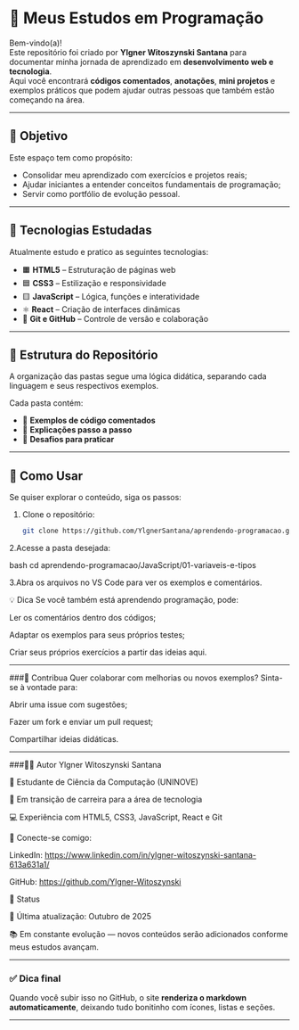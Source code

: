 # 🌱 Meus Estudos em Programação

Bem-vindo(a)!  
Este repositório foi criado por **Ylgner Witoszynski Santana** para documentar minha jornada de aprendizado em **desenvolvimento web e tecnologia**.  
Aqui você encontrará **códigos comentados**, **anotações**, **mini projetos** e exemplos práticos que podem ajudar outras pessoas que também estão começando na área.

---

## 🧭 Objetivo
Este espaço tem como propósito:
- Consolidar meu aprendizado com exercícios e projetos reais;
- Ajudar iniciantes a entender conceitos fundamentais de programação;
- Servir como portfólio de evolução pessoal.

---

## 🧩 Tecnologias Estudadas
Atualmente estudo e pratico as seguintes tecnologias:

- 🟧 **HTML5** – Estruturação de páginas web  
- 🟦 **CSS3** – Estilização e responsividade  
- 🟨 **JavaScript** – Lógica, funções e interatividade  
- ⚛️ **React** – Criação de interfaces dinâmicas  
- 🧠 **Git e GitHub** – Controle de versão e colaboração  

---

## 📂 Estrutura do Repositório
A organização das pastas segue uma lógica didática, separando cada linguagem e seus respectivos exemplos.

Cada pasta contém:
- 🧾 **Exemplos de código comentados**  
- 📘 **Explicações passo a passo**  
- 🧩 **Desafios para praticar**

---

## 🚀 Como Usar
Se quiser explorar o conteúdo, siga os passos:

1. Clone o repositório:
   ```bash
   git clone https://github.com/YlgnerSantana/aprendendo-programacao.git

2.Acesse a pasta desejada:

bash
cd aprendendo-programacao/JavaScript/01-variaveis-e-tipos

3.Abra os arquivos no VS Code para ver os exemplos e comentários.

💡 Dica
Se você também está aprendendo programação, pode:

Ler os comentários dentro dos códigos;

Adaptar os exemplos para seus próprios testes;

Criar seus próprios exercícios a partir das ideias aqui.

---

###🤝 Contribua
Quer colaborar com melhorias ou novos exemplos?
Sinta-se à vontade para:

Abrir uma issue com sugestões;

Fazer um fork e enviar um pull request;

Compartilhar ideias didáticas.

---

###🧑‍💻 Autor
Ylgner Witoszynski Santana

📘 Estudante de Ciência da Computação (UNINOVE)

🚀 Em transição de carreira para a área de tecnologia

💻 Experiência com HTML5, CSS3, JavaScript, React e Git

📎 Conecte-se comigo:

LinkedIn: https://www.linkedin.com/in/ylgner-witoszynski-santana-613a631a1/

GitHub: https://github.com/Ylgner-Witoszynski

🏁 Status

📅 Última atualização: Outubro de 2025

📚 Em constante evolução — novos conteúdos serão adicionados conforme meus estudos avançam.

---

### ✅ Dica final
Quando você subir isso no GitHub, o site **renderiza o markdown automaticamente**, deixando tudo bonitinho com ícones, listas e seções.

---







